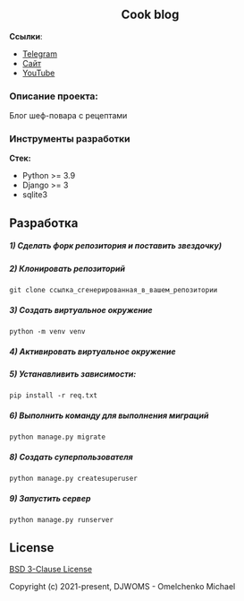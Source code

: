 <h2 align="center">Cook blog</h2>


**Ссылки**:
- [Telegram](https://t.me/trueDjangoChannel)
- [Сайт](https://djangochannel.com)
- [YouTube](https://www.youtube.com/channel/UC_hPYclmFCIENpMUHpPY8FQ?view_as=subscriber)

### Описание проекта:
Блог шеф-повара с рецептами


### Инструменты разработки

**Стек:**
- Python >= 3.9
- Django >= 3
- sqlite3

## Разработка

##### 1) Сделать форк репозитория и поставить звездочку)

##### 2) Клонировать репозиторий

    git clone ссылка_сгенерированная_в_вашем_репозитории

##### 3) Создать виртуальное окружение

    python -m venv venv
    
##### 4) Активировать виртуальное окружение

##### 5) Устанавливить зависимости:

    pip install -r req.txt

##### 6) Выполнить команду для выполнения миграций

    python manage.py migrate
    
##### 8) Создать суперпользователя

    python manage.py createsuperuser
    
##### 9) Запустить сервер

    python manage.py runserver

## License

[BSD 3-Clause License](https://opensource.org/licenses/BSD-3-Clause)

Copyright (c) 2021-present, DJWOMS - Omelchenko Michael